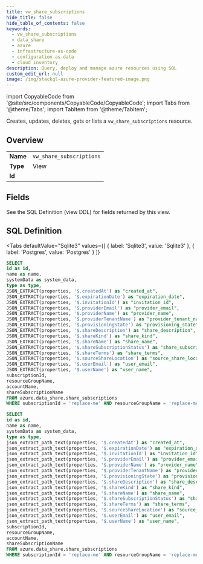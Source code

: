 ```yaml
--- 
title: vw_share_subscriptions
hide_title: false
hide_table_of_contents: false
keywords:
  - vw_share_subscriptions
  - data_share
  - azure
  - infrastructure-as-code
  - configuration-as-data
  - cloud inventory
description: Query, deploy and manage azure resources using SQL
custom_edit_url: null
image: /img/stackql-azure-provider-featured-image.png
---
```


import CopyableCode from '@site/src/components/CopyableCode/CopyableCode';
import Tabs from '@theme/Tabs';
import TabItem from '@theme/TabItem';

Creates, updates, deletes, gets or lists a <code>vw_share_subscriptions</code> resource.

## Overview
<table><tbody>
<tr><td><b>Name</b></td><td><code>vw_share_subscriptions</code></td></tr>
<tr><td><b>Type</b></td><td>View</td></tr>
<tr><td><b>Id</b></td><td><CopyableCode code="azure.data_share.vw_share_subscriptions" /></td></tr>
</tbody></table>

## Fields

See the SQL Definition (view DDL) for fields returned by this view.

## SQL Definition

<Tabs
defaultValue="Sqlite3"
values={[
{ label: 'Sqlite3', value: 'Sqlite3' },
{ label: 'Postgres', value: 'Postgres' }
]}
>
<TabItem value="Sqlite3">

```sql
SELECT
id as id,
name as name,
systemData as system_data,
type as type,
JSON_EXTRACT(properties, '$.createdAt') as "created_at",
JSON_EXTRACT(properties, '$.expirationDate') as "expiration_date",
JSON_EXTRACT(properties, '$.invitationId') as "invitation_id",
JSON_EXTRACT(properties, '$.providerEmail') as "provider_email",
JSON_EXTRACT(properties, '$.providerName') as "provider_name",
JSON_EXTRACT(properties, '$.providerTenantName') as "provider_tenant_name",
JSON_EXTRACT(properties, '$.provisioningState') as "provisioning_state",
JSON_EXTRACT(properties, '$.shareDescription') as "share_description",
JSON_EXTRACT(properties, '$.shareKind') as "share_kind",
JSON_EXTRACT(properties, '$.shareName') as "share_name",
JSON_EXTRACT(properties, '$.shareSubscriptionStatus') as "share_subscription_status",
JSON_EXTRACT(properties, '$.shareTerms') as "share_terms",
JSON_EXTRACT(properties, '$.sourceShareLocation') as "source_share_location",
JSON_EXTRACT(properties, '$.userEmail') as "user_email",
JSON_EXTRACT(properties, '$.userName') as "user_name",
subscriptionId,
resourceGroupName,
accountName,
shareSubscriptionName
FROM azure.data_share.share_subscriptions
WHERE subscriptionId = 'replace-me' AND resourceGroupName = 'replace-me' AND accountName = 'replace-me';
```

</TabItem>
<TabItem value="Postgres">

```sql
SELECT
id as id,
name as name,
systemData as system_data,
type as type,
json_extract_path_text(properties, '$.createdAt') as "created_at",
json_extract_path_text(properties, '$.expirationDate') as "expiration_date",
json_extract_path_text(properties, '$.invitationId') as "invitation_id",
json_extract_path_text(properties, '$.providerEmail') as "provider_email",
json_extract_path_text(properties, '$.providerName') as "provider_name",
json_extract_path_text(properties, '$.providerTenantName') as "provider_tenant_name",
json_extract_path_text(properties, '$.provisioningState') as "provisioning_state",
json_extract_path_text(properties, '$.shareDescription') as "share_description",
json_extract_path_text(properties, '$.shareKind') as "share_kind",
json_extract_path_text(properties, '$.shareName') as "share_name",
json_extract_path_text(properties, '$.shareSubscriptionStatus') as "share_subscription_status",
json_extract_path_text(properties, '$.shareTerms') as "share_terms",
json_extract_path_text(properties, '$.sourceShareLocation') as "source_share_location",
json_extract_path_text(properties, '$.userEmail') as "user_email",
json_extract_path_text(properties, '$.userName') as "user_name",
subscriptionId,
resourceGroupName,
accountName,
shareSubscriptionName
FROM azure.data_share.share_subscriptions
WHERE subscriptionId = 'replace-me' AND resourceGroupName = 'replace-me' AND accountName = 'replace-me';
```

</TabItem>
</Tabs>
